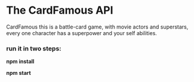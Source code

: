 <h1>The CardFamous API</h1>

<p>CardFamous this is a battle-card game, with movie actors and superstars, every one character has a superpower and your self abilities.</p>

<h3>run it in two steps:</h3> 

<b>npm install</b>

<b>npm start</b> 
